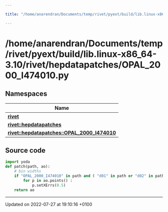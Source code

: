 ```yaml
---

title: "/home/anarendran/Documents/temp/rivet/pyext/build/lib.linux-x86_64-3.10/rivet/hepdatapatches/OPAL_2000_I474010.py"

---
```


# /home/anarendran/Documents/temp/rivet/pyext/build/lib.linux-x86_64-3.10/rivet/hepdatapatches/OPAL_2000_I474010.py



## Namespaces

| Name           |
| -------------- |
| **[rivet](http://example.org/namespaces/namespacerivet/)**  |
| **[rivet::hepdatapatches](http://example.org/namespaces/namespacerivet_1_1hepdatapatches/)**  |
| **[rivet::hepdatapatches::OPAL_2000_I474010](http://example.org/namespaces/namespacerivet_1_1hepdatapatches_1_1opal__2000__i474010/)**  |




## Source code

```python
import yoda
def patch(path, ao):
    # bin widths
    if "OPAL_2000_I474010" in path and ( "d01" in path or "d02" in path or "d03" in path) :
        for p in ao.points() :
            p.setXErrs(0.5)
    return ao
```


-------------------------------

Updated on 2022-07-27 at 19:10:16 +0100
